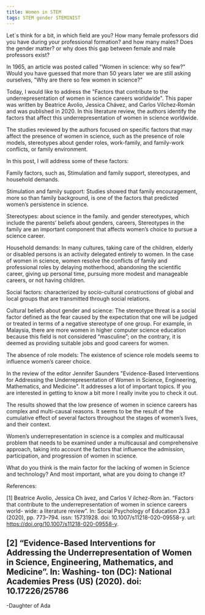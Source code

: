 ```yaml
---
title: Women in STEM
tags: STEM gender STEMINIST
---
```


Let´s think for a bit, in which field are you?
How many female professors did you have during your professional formation? and how many males?
Does the gender matter? or why does this gap between female and male professors exist?

In 1965, an article was posted called "Women in science: why so few?" Would you have guessed that more than 50 years later we are still asking ourselves, "Why are there so few women in science?"

Today, I would like to address the "Factors that contribute to the underrepresentation of women in science careers worldwide". This paper was written by Beatrice Avolio, Jessica Chávez, and Carlos Vílchez‑Román and was published in 2020. In this literature review, the authors identify the factors that affect this underrepresentation of women in science worldwide.

The studies reviewed by the authors focused on specific factors that may affect the presence of women in science, such as the presence of role models, stereotypes about gender roles, work-family, and family-work conflicts, or family environment.

In this post, I will address some of these factors:

Family factors, such as, Stimulation and family support, stereotypes, and household demands.

Stimulation and family support: Studies showed that family encouragement, more so than family background, is one of the factors that predicted women’s persistence in science.

Stereotypes: about science in the family. and gender stereotypes, which include the parents’ beliefs about genders, careers, Stereotypes in the family are an important component that affects women’s choice to pursue a science career.

Household demands: In many cultures, taking care of the children, elderly or disabled persons is an activity delegated entirely to women. In the case of women in science, women resolve the conflicts of family and professional roles by delaying motherhood, abandoning the scientific career, giving up personal time, pursuing more modest and manageable careers, or not having children.

Social factors: characterized by socio-cultural constructions of global and local groups that are transmitted through social relations.

Cultural beliefs about gender and science: The stereotype threat is a social factor defined as the fear caused by the expectation that one will be judged or treated in terms of a negative stereotype of one group.
For example, in Malaysia, there are more women in higher computer science education because this field is not considered “masculine”; on the contrary, it is deemed as providing suitable jobs and good careers for women.

The absence of role models: The existence of science role models seems to influence women’s career choice.

In the review of the editor Jennifer Saunders "Evidence-Based Interventions for Addressing the Underrepresentation of Women in Science, Engineering, Mathematics, and Medicine".
It addresses a lot of important topics. If you are interested in getting to know a bit more I really invite you to check it out.

The results showed that the low presence of women in science careers has complex and multi-causal reasons. It seems to be the result of the cumulative effect of several factors throughout the stages of women’s lives, and their context.

Women’s underrepresentation in science is a complex and multicausal problem that needs to be examined under a multicausal and comprehensive approach, taking into account the factors that influence the admission, participation, and progression of women in science.

What do you think is the main factor for the lacking of women in Science and technology?
And most important, what are you doing to change it?


<!--more-->
References:


[1] Beatrice Avolio, Jessica Ch ́avez, and Carlos V ́ılchez-Rom ́an. “Factors that
contribute to the underrepresentation of women in science careers world-
wide: a literature review”. In: Social Psychology of Education 23.3 (2020),
pp. 773–794. issn: 15731928. doi: 10.1007/s11218-020-09558-y. url:
https://doi.org/10.1007/s11218-020-09558-y.

[2] “Evidence-Based Interventions for Addressing the Underrepresentation of
Women in Science, Engineering, Mathematics, and Medicine”. In: Washing-
ton (DC): National Academies Press (US) (2020). doi: 10.17226/25786
---



-Daughter of Ada
